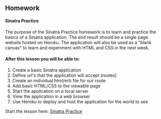 ## Homework

#### Sinatra Practice

The purpose of the Sinatra Practice homework is to learn and practice the basics of a Sinatra application. The end result should be a single page website hosted on Heroku. The application will also be used as a "blank canvas" to learn and experiment with HTML and CSS in the next week.

#### After this lesson you will be able to:

1. Create a basic Sinatra application
2. Define url's that the application will accept (routes)
3. Create an individual html/erb file for our route
4. Add basic HTML/CSS to the viewable page
5. Start the application on a local server
6. View the application in a web browser
7. Use Heroku to deploy and host the application for the world to see

Start the lesson here: [Sinatra Practice](https://github.com/Ada-Developers-Academy/daily-curriculum/blob/master/week4/friday/sinatra-practice.md)
